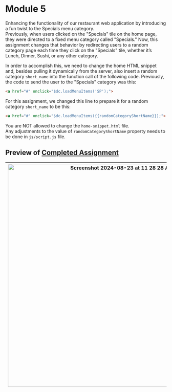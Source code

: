 # Module 5  
Enhancing the functionality of our restaurant web application by introducing a fun twist to the Specials menu category.  
Previously, when users clicked on the "Specials" tile on the home page, they were directed to a fixed menu category called "Specials." 
Now, this assignment changes that behavior by redirecting users to a random category page each time they click on the "Specials" tile, whether it’s Lunch, Dinner, Sushi, or any other category.  

In order to accomplish this, we need to change the home HTML snippet and, besides pulling it dynamically from the server, also insert a random category `short_name` into the function call of the following code. Previously, the code to send the user to the "Specials" category was this:

```html
<a href="#" onclick="$dc.loadMenuItems('SP');">
```

For this assignment, we changed this line to prepare it for a random category `short_name` to be this:

```html
<a href="#" onclick="$dc.loadMenuItems({{randomCategoryShortName}});">
```
You are NOT allowed to change the `home-snippet.html` file.   
Any adjustments to the value of `randomCategoryShortName` property needs to be done in `js/script.js` file.  

## Preview of [Completed Assignment](https://cailynp.github.io/HTML-CSS-and-Javascript/Module%205/)
<img width="697" alt="Screenshot 2024-08-23 at 11 28 28 AM" src="https://github.com/user-attachments/assets/21400d36-9b4f-436d-b328-867b044b2be2">| <img width="697" alt="Screenshot 2024-08-23 at 11 28 20 AM" src="https://github.com/user-attachments/assets/3b12a665-749f-4ff8-b982-1a4fea90581b">
--- | --- |

